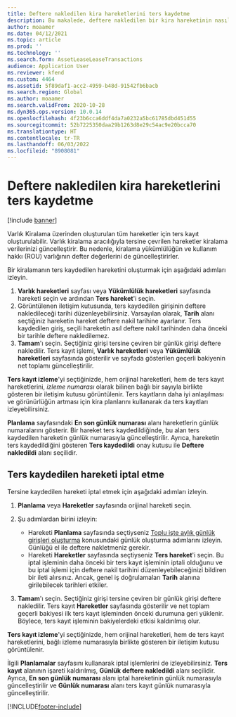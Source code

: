 ```yaml
---
title: Deftere nakledilen kira hareketlerini ters kaydetme
description: Bu makalede, deftere nakledilen bir kira hareketinin nasıl ters kaydedilebileceği açıklanmaktadır. Varlık Kiralama üzerinden oluşturulan tüm hareketler için ters kayıt oluşturulabilir.
author: moaamer
ms.date: 04/12/2021
ms.topic: article
ms.prod: ''
ms.technology: ''
ms.search.form: AssetLeaseLeaseTransactions
audience: Application User
ms.reviewer: kfend
ms.custom: 4464
ms.assetid: 5f89daf1-acc2-4959-b48d-91542fb6bacb
ms.search.region: Global
ms.author: moaamer
ms.search.validFrom: 2020-10-28
ms.dyn365.ops.version: 10.0.14
ms.openlocfilehash: 4f23b6cca6ddf4da7a0232a5bc61785dbd451d55
ms.sourcegitcommit: 52b7225350daa29b1263d8e29c54ac9e20bcca70
ms.translationtype: HT
ms.contentlocale: tr-TR
ms.lasthandoff: 06/03/2022
ms.locfileid: "8908081"
---
```

# <a name="reverse-posted-lease-transactions"></a>Deftere nakledilen kira hareketlerini ters kaydetme

[!include [banner](../includes/banner.md)]

Varlık Kiralama üzerinden oluşturulan tüm hareketler için ters kayıt oluşturulabilir. Varlık kiralama aracılığıyla tersine çevrilen hareketler kiralama verilerinizi güncelleştirir. Bu nedenle, kiralama yükümlülüğün ve kullanım hakkı (ROU) varlığının defter değerlerini de güncelleştirirler.

Bir kiralamanın ters kaydedilen hareketini oluşturmak için aşağıdaki adımları izleyin.

1. **Varlık hareketleri** sayfası veya **Yükümlülük hareketleri** sayfasında hareketi seçin ve ardından **Ters hareket**'i seçin.
2. Görüntülenen iletişim kutusunda, ters kaydedilen girişinin deftere nakledileceği tarihi düzenleyebilirsiniz. Varsayılan olarak, **Tarih** alanı seçtiğiniz hareketin hareket deftere nakil tarihine ayarlanır. Ters kaydedilen giriş, seçili hareketin asıl deftere nakil tarihinden daha önceki bir tarihle deftere nakledilemez.
3. **Tamam**'ı seçin. Seçtiğiniz girişi tersine çeviren bir günlük girişi deftere nakledilir. Ters kayıt işlemi, **Varlık hareketleri** veya **Yükümlülük hareketleri** sayfasında gösterilir ve sayfada gösterilen geçerli bakiyenin net toplamı güncelleştirilir.

**Ters kayıt izleme**'yi seçtiğinizde, hem orijinal hareketleri, hem de ters kayıt hareketlerini, *izleme numarası* olarak bilinen bağlı bir sayıyla birlikte gösteren bir iletişim kutusu görüntülenir. Ters kayıtların daha iyi anlaşılması ve görünürlüğün artması için kira planlarını kullanarak da ters kayıtları izleyebilirsiniz.

**Planlama** sayfasındaki **En son günlük numarası** alanı hareketlerin günlük numaralarını gösterir. Bir hareket ters kaydedildiğinde, bu alan ters kaydedilen hareketin günlük numarasıyla güncelleştirilir. Ayrıca, hareketin ters kaydedildiğini gösteren **Ters kaydedildi** onay kutusu ile **Deftere nakledildi** alanı seçilidir.

## <a name="revoke-a-reversed-transaction"></a>Ters kaydedilen hareketi iptal etme

Tersine kaydedilen hareketi iptal etmek için aşağıdaki adımları izleyin.

1. **Planlama** veya **Hareketler** sayfasında orijinal hareketi seçin.
2. Şu adımlardan birini izleyin:

    - Hareketi **Planlama** sayfasında seçtiyseniz [Toplu işte aylık günlük girişleri oluşturma](create-monthly-journals-batch.md) konusundaki günlük oluşturma adımlarını izleyin. Günlüğü el ile deftere nakletmeniz gerekir.
    - Hareketi **Hareketler** sayfasında seçtiyseniz **Ters hareket**'i seçin. Bu iptal işleminin daha önceki bir ters kayıt işleminin iptali olduğunu ve bu iptal işlemi için deftere nakil tarihini düzenleyebileceğinizi bildiren bir ileti alırsınız. Ancak, genel iş doğrulamaları **Tarih** alanına girilebilecek tarihleri etkiler. 

3. **Tamam**'ı seçin. Seçtiğiniz girişi tersine çeviren bir günlük girişi deftere nakledilir. Ters kayıt **Hareketler** sayfasında gösterilir ve net toplam geçerli bakiyesi ilk ters kayıt işleminden önceki durumuna geri yüklenir. Böylece, ters kayıt işleminin bakiyelerdeki etkisi kaldırılmış olur.

**Ters kayıt izleme**'yi seçtiğinizde, hem orijinal hareketleri, hem de ters kayıt hareketlerini, bağlı izleme numarasıyla birlikte gösteren bir iletişim kutusu görüntülenir.

İlgili **Planlamalar** sayfasını kullanarak iptal işlemlerini de izleyebilirsiniz. **Ters kayıt** alanının işareti kaldırılmış, **Günlük deftere nakledildi** alanı seçilidir. Ayrıca, **En son günlük numarası** alanı iptal hareketinin günlük numarasıyla güncelleştirilir ve **Günlük numarası** alanı ters kayıt günlük numarasıyla güncelleştirilir.


[!INCLUDE[footer-include](../../includes/footer-banner.md)]
